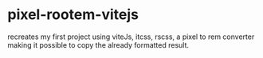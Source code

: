 # pixel-rootem-vitejs
recreates my first project using viteJs, itcss, rscss, a pixel to rem converter making it possible to copy the already formatted result.
